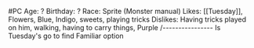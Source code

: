#PC 
Age: ?
Birthday: ?
Race: Sprite (Monster manual)
Likes: [[Tuesday]], Flowers, Blue, Indigo, sweets, playing tricks
Dislikes: Having tricks played on him, walking, having to carry things, Purple
/----------------
Is Tuesday's go to find Familiar option